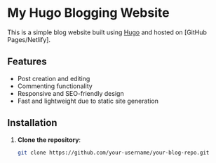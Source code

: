 # My Hugo Blogging Website

This is a simple blog website built using [Hugo](https://gohugo.io/) and hosted on [GitHub Pages/Netlify].

## Features
- Post creation and editing
- Commenting functionality
- Responsive and SEO-friendly design
- Fast and lightweight due to static site generation

## Installation

1. **Clone the repository**:
   ```bash
   git clone https://github.com/your-username/your-blog-repo.git

